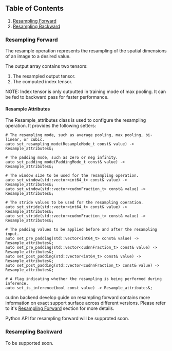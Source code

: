 
## Table of Contents
1. [Resampling Forward](#Resampling_Forward)
2. [Resampling Backward](#Resampling_Backward)

### Resampling Forward
The resample operation represents the resampling of the spatial dimensions of an image to a desired value.

The output array contains two tensors:
1. The resampled output tensor.
2. The computed index tensor.

NOTE: Index tensor is only outputted in training mode of max pooling. It can be fed to backward pass for faster performance.

#### Resample Attributes

The Resample_attributes class is used to configure the resampling operation. It provides the following setters:

```
# The resampling mode, such as average pooling, max pooling, bi-linear, or cubic.
auto set_resampling_mode(ResampleMode_t const& value) -> Resample_attributes&;

# The padding mode, such as zero or neg infinity.
auto set_padding_mode(PaddingMode_t const& value) -> Resample_attributes&;

# The window size to be used for the resampling operation.
auto set_window(std::vector<int64_t> const& value) -> Resample_attributes&;
auto set_window(std::vector<cudnnFraction_t> const& value) -> Resample_attributes&;

# The stride values to be used for the resampling operation.
auto set_stride(std::vector<int64_t> const& value) -> Resample_attributes&;
auto set_stride(std::vector<cudnnFraction_t> const& value) -> Resample_attributes&;

# The padding values to be applied before and after the resampling input.
auto set_pre_padding(std::vector<int64_t> const& value) -> Resample_attributes&;
auto set_pre_padding(std::vector<cudnnFraction_t> const& value) -> Resample_attributes&;
auto set_post_padding(std::vector<int64_t> const& value) -> Resample_attributes&;
auto set_post_padding(std::vector<cudnnFraction_t> const& value) -> Resample_attributes&;

# A flag indicating whether the resampling is being performed during inference. 
auto set_is_inference(bool const value) -> Resample_attributes&;
```

cudnn backend develop guide on resampling forward contains more information on exact support surface across different versions. Please refer to it's [Resampling Forward](https://docs.nvidia.com/deeplearning/cudnn/developer/graph-api.html#resamplefwd) section for more details.

Python API for resampling forward will be supproted soon.

### Resampling Backward
To be supported soon.


